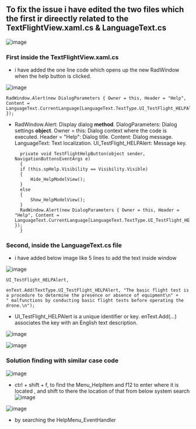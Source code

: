 ## To fix the issue i have edited the two files which the first ir direectly related to the TextFlightView.xaml.cs & LanguageText.cs

![image](https://github.com/UbaydullohML/Bug_FIX_Ales/assets/75980506/6d005e62-6dc3-44c0-8525-175e3617aa6e)

### First inside the TextFlightView.xaml.cs
- i have added the one line code which opens up the new RadWindow when the help button is clicked.
  
![image](https://github.com/UbaydullohML/Bug_FIX_Ales/assets/75980506/5d5ad339-8120-4431-9e62-5d83b992d50c)

    RadWindow.Alert(new DialogParameters { Owner = this, Header = "Help", Content = LanguageText.CurrentLanguage[LanguageText.TextType.UI_TestFlight_HELPAlert] });
- RadWindow.Alert: Display dialog **method**.
DialogParameters: Dialog settings **object**.
Owner = this: Dialog context where the code is executed.
Header = "Help": Dialog title.
Content: Dialog message.
LanguageText: Text localization.
UI_TestFlight_HELPAlert: Message key.

        private void TestFlightHelpButton(object sender, NavigationButtonsEventArgs e)
        {
        if (this.spHelp.Visibility == Visibility.Visible)
        {
            Hide_HelpModelView();
        }
        else
        {
            Show_HelpModelView();
        }
        RadWindow.Alert(new DialogParameters { Owner = this, Header = "Help", Content = LanguageText.CurrentLanguage[LanguageText.TextType.UI_TestFlight_HELPAlert] });
        }



### Second, inside the LanguageText.cs file
- i have added below image like 5 lines to add the text inside window
  
![image](https://github.com/UbaydullohML/Bug_FIX_Ales/assets/75980506/dcf6c663-30d3-4a28-b635-41ccff425dd1)

    UI_TestFlight_HELPAlert,

    enText.Add(TextType.UI_TestFlight_HELPAlert, "The basic flight test is a procedure to determine the presence or absence of equipment\n" +
    " malfunctions by conducting basic flight tests before operating the drone.\n");

- UI_TestFlight_HELPAlert is a unique identifier or key. enText.Add(...) associates the key with an English text description.

![image](https://github.com/UbaydullohML/Bug_FIX_Ales/assets/75980506/2dedbd9a-8d9f-4241-9437-72054da78769)

![image](https://github.com/UbaydullohML/Bug_FIX_Ales/assets/75980506/115e159e-04c1-4f66-9bae-241b1879d6a2)












### Solution finding with similar case code
![image](https://github.com/UbaydullohML/Bug_FIX_Ales/assets/75980506/f13a1ff4-d702-441e-8acb-5061ecfb2801)

- ctrl + shift + f, to find the Menu_HelpItem and f12 to enter where it is located , and shift to there the location of that from below system search
![image](https://github.com/UbaydullohML/Bug_FIX_Ales/assets/75980506/f759cc65-5a53-49de-a0fb-e8974cba1e21)

![image](https://github.com/UbaydullohML/Bug_FIX_Ales/assets/75980506/b48122f4-554e-42b5-af7e-3860160c4bd1)
- by searching the HelpMenu_EventHandler

